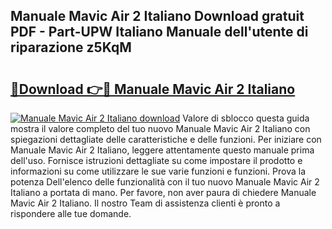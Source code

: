 ## Manuale Mavic Air 2 Italiano Download gratuit PDF - Part-UPW Italiano Manuale dell'utente di riparazione z5KqM

# <h2><a href="http://dfa7dxg.blite.top/?on=Manuale+Mavic+Air+2+Italiano">🔗Download 👉🔴 Manuale Mavic Air 2 Italiano</a></h2>

[![Manuale Mavic Air 2 Italiano download](https://i.imgur.com/lujVjoI.png)](http://dfa7dxg.blite.top/?on=Manuale+Mavic+Air+2+Italiano)
Valore di sblocco questa guida mostra il valore completo del tuo nuovo Manuale Mavic Air 2 Italiano con spiegazioni dettagliate delle caratteristiche e delle funzioni. Per iniziare con Manuale Mavic Air 2 Italiano, leggere attentamente questo manuale prima dell'uso. Fornisce istruzioni dettagliate su come impostare il prodotto e informazioni su come utilizzare le sue varie funzioni e funzioni. Prova la potenza Dell'elenco delle funzionalità con il tuo nuovo Manuale Mavic Air 2 Italiano a portata di mano. Per favore, non aver paura di chiedere Manuale Mavic Air 2 Italiano. Il nostro Team di assistenza clienti è pronto a rispondere alle tue domande.
